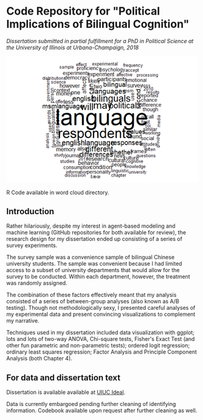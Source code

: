 # Code Repository for "Political Implications of Bilingual Cognition"
*Dissertation submitted in partial fulfillment for a PhD in Political Science at the University of Illinois at Urbana-Champaign, 2018*

![Word Cloud for my dissertation](https://github.com/ZhangWS/dissertation/blob/master/stemless.png)

R Code available in word cloud directory.

## Introduction

Rather hilariously, despite my interest in agent-based modeling and machine learning (GitHub repositories for both available for review), the research design for my dissertation ended up consisting of a series of survey experiments. 

The survey sample was a convenience sample of bilingual Chinese university students. The sample was convenient because I had limited access to a subset of university departments that would allow for the survey to be conducted.  Within each department, however, the treatment was randomly assigned.

The combination of these factors effectively meant that my analysis consisted of a series of between-group analyses (also known as A/B testing). Though not methodologically sexy, I presented careful analyses of my experimental data and present convincing visualizations to complement my narrative. 

Techniques used in my dissertation included data visualization with ggplot; lots and lots of two-way ANOVA, Chi-square tests, Fisher's Exact Test (and other fun parametric and non-parametric tests); ordered logit regression; ordinary least squares regression; Factor Analysis and Principle Component Analysis (both Chapter 4).

## For data and dissertation text

Dissertation is available available at [UIUC Ideal](https://www.ideals.illinois.edu/handle/2142/100900).

Data is currently embargoed pending further cleaning of identifying information. Codebook available upon request after further cleaning as well.

